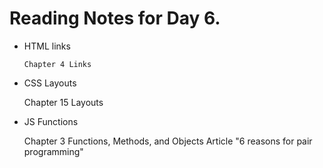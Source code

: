 # Reading Notes for Day 6. 

<ul>
  <li>HTML links</li>

    Chapter 4 Links
  
  <li>CSS Layouts</li>

Chapter 15 Layouts

  <li>JS Functions</li>

Chapter 3 Functions, Methods, and Objects
  Article "6 reasons for pair programming"